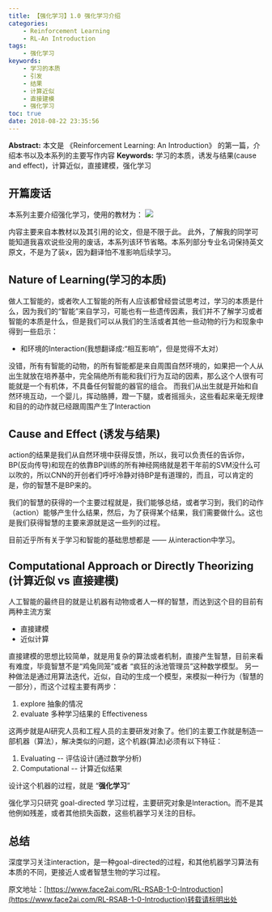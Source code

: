 ```yaml
---
title: 【强化学习】1.0 强化学习介绍
categories:
    - Reinforcement Learning
    - RL-An Introduction
tags:
    - 强化学习
keywords:
    - 学习的本质
    - 引发
    - 结果
    - 计算近似
    - 直接建模
    - 强化学习
toc: true
date: 2018-08-22 23:35:56
---
```


**Abstract:** 本文是 《Reinforcement Learning: An Introduction》 的第一篇，介绍本书以及本系列的主要写作内容
**Keywords:** 学习的本质，诱发与结果(cause and effect)，计算近似，直接建模，强化学习

<!--more-->
## 开篇废话
本系列主要介绍强化学习，使用的教材为：
![](https://tony4ai-1251394096.cos.ap-hongkong.myqcloud.com/blog_images/RL-RSAB-1-0-Introduction/RLAT.jpg)

内容主要来自本教材以及其引用的论文，但是不限于此。
此外，了解我的同学可能知道我喜欢说些没用的废话，本系列该环节省略。本系列部分专业名词保持英文原文，不是为了装x，因为翻译怕不准影响后续学习。
## Nature of Learning(学习的本质)
做人工智能的，或者吹人工智能的所有人应该都曾经尝试思考过，学习的本质是什么，因为我们的“智能”来自学习，可能也有一些遗传因素，我们并不了解学习或者智能的本质是什么，但是我们可以从我们的生活或者其他一些动物的行为和现象中得到一些启示：

- 和环境的Interaction(我想翻译成:“相互影响”，但是觉得不太对）

没错，所有有智能的动物，的所有智能都是来自周围自然环境的，如果把一个人从出生就放在培养基中，完全隔绝所有能和我们行为互动的因素，那么这个人很有可能就是一个有机体，不具备任何智能的器官的组合。
而我们从出生就是开始和自然环境互动，一个婴儿，挥动胳膊，蹬一下腿，或者摇摇头，这些看起来毫无规律和目的的动作就已经跟周围产生了Interaction
## Cause and Effect (诱发与结果)

action的结果是我们从自然环境中获得反馈，所以，我可以负责任的告诉你，BP(反向传导)和现在的依靠BP训练的所有神经网络就是若干年前的SVM没什么可以吹的，所以CNN的开创者们呼吁冷静对待BP是有道理的，而且，可以肯定的是，你的智慧不是BP来的。

我们的智慧的获得的一个主要过程就是，我们能够总结，或者学习到，我们的动作（action）能够产生什么结果，然后，为了获得某个结果，我们需要做什么。这也是我们获得智慧的主要来源就是这一些列的过程。

目前近乎所有关于学习和智能的基础思想都是 —— 从interaction中学习。
## Computational Approach or Directly Theorizing (计算近似 vs 直接建模)
人工智能的最终目的就是让机器有动物或者人一样的智慧，而达到这个目的目前有两种主流方案
- 直接建模
- 近似计算

直接建模的思想比较简单，就是用复杂的算法或者机制，直接产生智慧，目前来看有难度，毕竟智慧不是“鸡兔同笼”或者 “疯狂的泳池管理员”这种数学模型。
另一种做法是通过用算法迭代，近似，自动的生成一个模型，来模拟一种行为（智慧的一部分），而这个过程主要有两步：
1. explore 抽象的情况
2. evaluate 多种学习结果的 Effectiveness

这两步就是AI研究人员和工程人员的主要研发对象了。他们的主要工作就是制造一部机器（算法），解决类似的问题，这个机器(算法)必须有以下特征：
1. Evaluating -- 评估设计(通过数学分析)
2. Computational -- 计算近似结果

设计这个机器的过程，就是 “**强化学习**”

强化学习只研究 goal-directed 学习过程，主要研究对象是Interaction。而不是其他例如残差，或者其他损失函数，这些机器学习关注的目标。

## 总结

深度学习关注interaction，是一种goal-directed的过程，和其他机器学习算法有本质的不同，更接近人或者智慧生物的学习过程。





原文地址：[https://www.face2ai.com/RL-RSAB-1-0-Introduction](https://www.face2ai.com/RL-RSAB-1-0-Introduction)转载请标明出处
